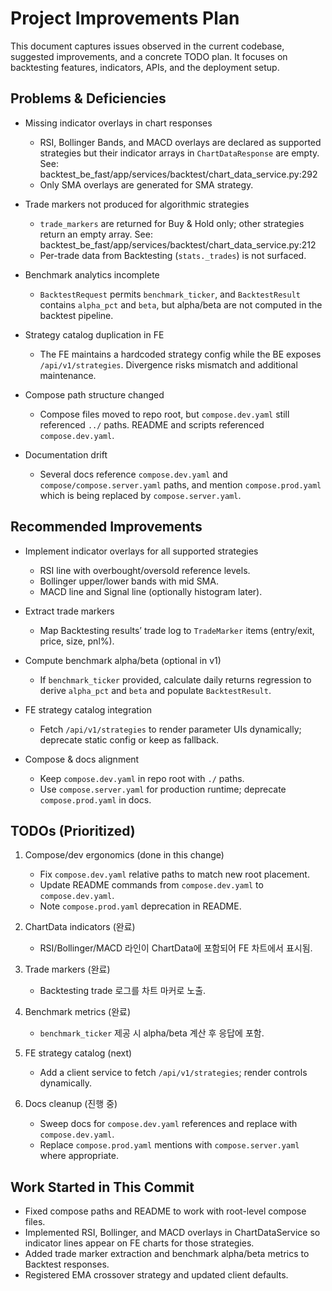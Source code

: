 # Project Improvements Plan

This document captures issues observed in the current codebase, suggested improvements, and a concrete TODO plan. It focuses on backtesting features, indicators, APIs, and the deployment setup.

## Problems & Deficiencies

- Missing indicator overlays in chart responses
  - RSI, Bollinger Bands, and MACD overlays are declared as supported strategies but their indicator arrays in `ChartDataResponse` are empty. See: backtest_be_fast/app/services/backtest/chart_data_service.py:292
  - Only SMA overlays are generated for SMA strategy.

- Trade markers not produced for algorithmic strategies
  - `trade_markers` are returned for Buy & Hold only; other strategies return an empty array. See: backtest_be_fast/app/services/backtest/chart_data_service.py:212
  - Per-trade data from Backtesting (`stats._trades`) is not surfaced.

- Benchmark analytics incomplete
  - `BacktestRequest` permits `benchmark_ticker`, and `BacktestResult` contains `alpha_pct` and `beta`, but alpha/beta are not computed in the backtest pipeline.

- Strategy catalog duplication in FE
  - The FE maintains a hardcoded strategy config while the BE exposes `/api/v1/strategies`. Divergence risks mismatch and additional maintenance.

- Compose path structure changed
  - Compose files moved to repo root, but `compose.dev.yaml` still referenced `../` paths. README and scripts referenced `compose.dev.yaml`.

- Documentation drift
  - Several docs reference `compose.dev.yaml` and `compose/compose.server.yaml` paths, and mention `compose.prod.yaml` which is being replaced by `compose.server.yaml`.

## Recommended Improvements

- Implement indicator overlays for all supported strategies
  - RSI line with overbought/oversold reference levels.
  - Bollinger upper/lower bands with mid SMA.
  - MACD line and Signal line (optionally histogram later).

- Extract trade markers
  - Map Backtesting results’ trade log to `TradeMarker` items (entry/exit, price, size, pnl%).

- Compute benchmark alpha/beta (optional in v1)
  - If `benchmark_ticker` provided, calculate daily returns regression to derive `alpha_pct` and `beta` and populate `BacktestResult`.

- FE strategy catalog integration
  - Fetch `/api/v1/strategies` to render parameter UIs dynamically; deprecate static config or keep as fallback.

- Compose & docs alignment
  - Keep `compose.dev.yaml` in repo root with `./` paths.
  - Use `compose.server.yaml` for production runtime; deprecate `compose.prod.yaml` in docs.

## TODOs (Prioritized)

1) Compose/dev ergonomics (done in this change)
   - Fix `compose.dev.yaml` relative paths to match new root placement.
   - Update README commands from `compose.dev.yaml` to `compose.dev.yaml`.
   - Note `compose.prod.yaml` deprecation in README.

2) ChartData indicators (완료)
   - RSI/Bollinger/MACD 라인이 ChartData에 포함되어 FE 차트에서 표시됨.

3) Trade markers (완료)
   - Backtesting trade 로그를 차트 마커로 노출.

4) Benchmark metrics (완료)
   - `benchmark_ticker` 제공 시 alpha/beta 계산 후 응답에 포함.

5) FE strategy catalog (next)
   - Add a client service to fetch `/api/v1/strategies`; render controls dynamically.

6) Docs cleanup (진행 중)
   - Sweep docs for `compose.dev.yaml` references and replace with `compose.dev.yaml`.
   - Replace `compose.prod.yaml` mentions with `compose.server.yaml` where appropriate.

## Work Started in This Commit

- Fixed compose paths and README to work with root-level compose files.
- Implemented RSI, Bollinger, and MACD overlays in ChartDataService so indicator lines appear on FE charts for those strategies.
- Added trade marker extraction and benchmark alpha/beta metrics to Backtest responses.
- Registered EMA crossover strategy and updated client defaults.
